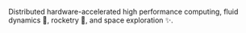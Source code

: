Distributed hardware-accelerated high performance computing, fluid dynamics 🌊, rocketry 🚀, and space exploration ✨.
